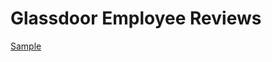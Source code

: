 # Glassdoor Employee Reviews
 
[Sample](../sample/gd_review.txt)
 
<!-- MARKDOWN-AUTO-DOCS:START (CODE:src=../../../ekorpkit/resources/corpora/gd_review.yaml) --> 
<!-- MARKDOWN-AUTO-DOCS:END -->
